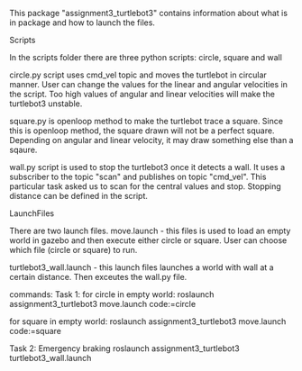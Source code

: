 This package "assignment3_turtlebot3" contains information about what is in package and how to launch the files.

Scripts

In the scripts folder there are three python scripts: circle, square and wall

circle.py script uses cmd_vel topic and moves the turtlebot in circular manner. User can change the values for the linear and angular velocities in the script. Too high values of angular and linear velocities will make the turtlebot3 unstable.

square.py is openloop method to make the turtlebot trace a square. Since this is openloop method, the square drawn will not be a perfect square. Depending on angular and linear velocity, it may draw something else than a sqaure. 

wall.py script is used to stop the turtlebot3 once it detects a wall. It uses a subscriber to the topic "scan" and publishes on topic "cmd_vel". This particular task asked us to scan for the central values and stop. Stopping distance can be defined in the script.

LaunchFiles

There are two launch files.
move.launch -  this files is used to load an empty world in gazebo and then execute either circle or square. User can choose which file (circle or square) to run.

turtlebot3_wall.launch - this launch files launches a world with wall at a certain distance. Then exceutes the wall.py file.

commands:
Task 1:
for circle in empty world: 
roslaunch assignment3_turtlebot3 move.launch code:=circle

for square in empty world: 
roslaunch assignment3_turtlebot3 move.launch code:=square

Task 2: Emergency braking
roslaunch assignment3_turtlebot3 turtlebot3_wall.launch

